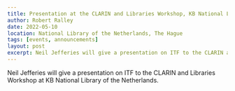 ```yaml
---
title: Presentation at the CLARIN and Libraries Workshop, KB National Library of the Netherlands
author: Robert Ralley
date: 2022-05-10
location: National Library of the Netherlands, The Hague 
tags: [events, announcements]
layout: post
excerpt: Neil Jefferies will give a presentation on ITF to the CLARIN and Libraries Workshop.
---
```


Neil Jefferies will give a presentation on ITF to the CLARIN and Libraries Workshop at KB National Library of the Netherlands.
